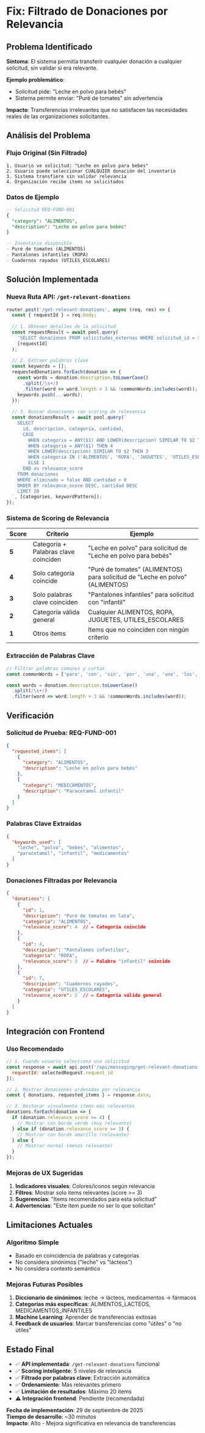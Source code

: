 # Fix: Filtrado de Donaciones por Relevancia

## Problema Identificado

**Síntoma**: El sistema permitía transferir cualquier donación a cualquier solicitud, sin validar si era relevante.

**Ejemplo problemático**: 
- Solicitud pide: "Leche en polvo para bebés"
- Sistema permite enviar: "Puré de tomates" sin advertencia

**Impacto**: Transferencias irrelevantes que no satisfacen las necesidades reales de las organizaciones solicitantes.

## Análisis del Problema

### Flujo Original (Sin Filtrado)
```
1. Usuario ve solicitud: "Leche en polvo para bebés"
2. Usuario puede seleccionar CUALQUIER donación del inventario
3. Sistema transfiere sin validar relevancia
4. Organización recibe items no solicitados
```

### Datos de Ejemplo
```sql
-- Solicitud REQ-FUND-001
{
  "category": "ALIMENTOS", 
  "description": "Leche en polvo para bebés"
}

-- Inventario disponible
- Puré de tomates (ALIMENTOS)
- Pantalones infantiles (ROPA)  
- Cuadernos rayados (UTILES_ESCOLARES)
```

## Solución Implementada

### Nueva Ruta API: `/get-relevant-donations`

```javascript
router.post('/get-relevant-donations', async (req, res) => {
  const { requestId } = req.body;
  
  // 1. Obtener detalles de la solicitud
  const requestResult = await pool.query(
    'SELECT donaciones FROM solicitudes_externas WHERE solicitud_id = $1',
    [requestId]
  );
  
  // 2. Extraer palabras clave
  const keywords = [];
  requestedDonations.forEach(donation => {
    const words = donation.description.toLowerCase()
      .split(/\s+/)
      .filter(word => word.length > 3 && !commonWords.includes(word));
    keywords.push(...words);
  });
  
  // 3. Buscar donaciones con scoring de relevancia
  const donationsResult = await pool.query(`
    SELECT 
      id, descripcion, categoria, cantidad,
      CASE 
        WHEN categoria = ANY($1) AND LOWER(descripcion) SIMILAR TO $2 THEN 5
        WHEN categoria = ANY($1) THEN 4
        WHEN LOWER(descripcion) SIMILAR TO $2 THEN 3
        WHEN categoria IN ('ALIMENTOS', 'ROPA', 'JUGUETES', 'UTILES_ESCOLARES') THEN 2
        ELSE 1
      END as relevance_score
    FROM donaciones 
    WHERE eliminado = false AND cantidad > 0
    ORDER BY relevance_score DESC, cantidad DESC
    LIMIT 20
  `, [categories, keywordPattern]);
});
```

### Sistema de Scoring de Relevancia

| Score | Criterio | Ejemplo |
|-------|----------|---------|
| **5** | Categoría + Palabras clave coinciden | "Leche en polvo" para solicitud de "Leche en polvo para bebés" |
| **4** | Solo categoría coincide | "Puré de tomates" (ALIMENTOS) para solicitud de "Leche en polvo" (ALIMENTOS) |
| **3** | Solo palabras clave coinciden | "Pantalones infantiles" para solicitud con "infantil" |
| **2** | Categoría válida general | Cualquier ALIMENTOS, ROPA, JUGUETES, UTILES_ESCOLARES |
| **1** | Otros items | Items que no coinciden con ningún criterio |

### Extracción de Palabras Clave

```javascript
// Filtrar palabras comunes y cortas
const commonWords = ['para', 'con', 'sin', 'por', 'una', 'uno', 'los', 'las', 'del', 'de', 'en', 'el', 'la'];

const words = donation.description.toLowerCase()
  .split(/\s+/)
  .filter(word => word.length > 3 && !commonWords.includes(word));
```

## Verificación

### Solicitud de Prueba: REQ-FUND-001
```json
{
  "requested_items": [
    {
      "category": "ALIMENTOS",
      "description": "Leche en polvo para bebés"
    },
    {
      "category": "MEDICAMENTOS", 
      "description": "Paracetamol infantil"
    }
  ]
}
```

### Palabras Clave Extraídas
```json
{
  "keywords_used": [
    "leche", "polvo", "bebés", "alimentos",
    "paracetamol", "infantil", "medicamentos"
  ]
}
```

### Donaciones Filtradas por Relevancia
```json
{
  "donations": [
    {
      "id": 1,
      "descripcion": "Puré de tomates en lata",
      "categoria": "ALIMENTOS",
      "relevance_score": 4  // ← Categoría coincide
    },
    {
      "id": 4, 
      "descripcion": "Pantalones infantiles",
      "categoria": "ROPA",
      "relevance_score": 3  // ← Palabra "infantil" coincide
    },
    {
      "id": 7,
      "descripcion": "Cuadernos rayados", 
      "categoria": "UTILES_ESCOLARES",
      "relevance_score": 2  // ← Categoría válida general
    }
  ]
}
```

## Integración con Frontend

### Uso Recomendado
```javascript
// 1. Cuando usuario selecciona una solicitud
const response = await api.post('/api/messaging/get-relevant-donations', {
  requestId: selectedRequest.request_id
});

// 2. Mostrar donaciones ordenadas por relevancia
const { donations, requested_items } = response.data;

// 3. Destacar visualmente items más relevantes
donations.forEach(donation => {
  if (donation.relevance_score >= 4) {
    // Mostrar con borde verde (muy relevante)
  } else if (donation.relevance_score >= 3) {
    // Mostrar con borde amarillo (relevante)
  } else {
    // Mostrar normal (menos relevante)
  }
});
```

### Mejoras de UX Sugeridas
1. **Indicadores visuales**: Colores/iconos según relevancia
2. **Filtros**: Mostrar solo items relevantes (score >= 3)
3. **Sugerencias**: "Items recomendados para esta solicitud"
4. **Advertencias**: "Este item puede no ser lo que solicitan"

## Limitaciones Actuales

### Algoritmo Simple
- Basado en coincidencia de palabras y categorías
- No considera sinónimos ("leche" vs "lácteos")
- No considera contexto semántico

### Mejoras Futuras Posibles
1. **Diccionario de sinónimos**: leche → lácteos, medicamentos → fármacos
2. **Categorías más específicas**: ALIMENTOS_LACTEOS, MEDICAMENTOS_INFANTILES
3. **Machine Learning**: Aprender de transferencias exitosas
4. **Feedback de usuarios**: Marcar transferencias como "útiles" o "no útiles"

## Estado Final

- ✅ **API implementada**: `/get-relevant-donations` funcional
- ✅ **Scoring inteligente**: 5 niveles de relevancia
- ✅ **Filtrado por palabras clave**: Extracción automática
- ✅ **Ordenamiento**: Más relevantes primero
- ✅ **Limitación de resultados**: Máximo 20 items
- ⚠️ **Integración frontend**: Pendiente (recomendada)

**Fecha de implementación**: 29 de septiembre de 2025  
**Tiempo de desarrollo**: ~30 minutos  
**Impacto**: Alto - Mejora significativa en relevancia de transferencias